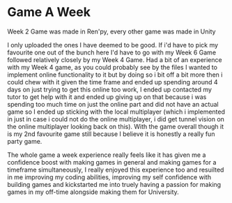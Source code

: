 # Game A Week
 
Week 2 Game was made in Ren'py, every other game was made in Unity

I only uploaded the ones I have deemed to be good. If i'd have to pick my favourite one out of the bunch here I'd have to go with my Week 6 Game followed relatively closely by my Week 4 Game. Had a bit of an experience with my Week 4 game, as you could probably see by the files I wanted to implement online functionality to it but by doing so i bit off a bit more then i could chew with it given the time frame and ended up spending around 4 days on just trying to get this online too work, I ended up contacted my tutor to get help with it and ended up giving up on that because i was spending too much time on just the online part and did not have an actual game so I ended up sticking with the local multiplayer (which i implemented in just in case i could not do the online multiplayer, i did get tunnel vision on the online multiplayer looking back on this). With the game overall though it is my 2nd favourite game still because I believe it is honestly a really fun party game.

The whole game a week experience really feels like it has given me a confidence boost with making games in general and making games for a timeframe simultaneously, I really enjoyed this experience too and resuilted in me improving my coding abilities, improving my self confidence with building games and kickstarted me into truely having a passion for making games in my off-time alongside making them for University.
